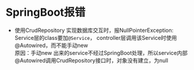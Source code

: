 # SpringBoot报错
- 使用CrudRepository 实现数据库交互时，报NullPointerException:   
  Service层的class要加`@Service`， controller层调用该Service时使用@Autowired，而不能手动new   
  原因：手动new 出来的service不经过SpringBoot处理，所以service内部@Autowired调用CrudRepository接口时，对象没有建立，为null  
